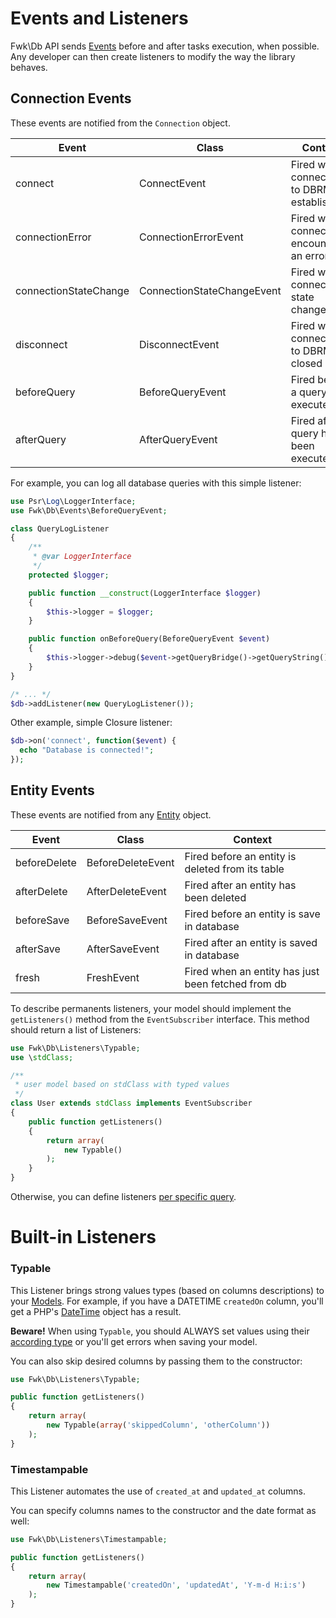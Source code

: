 # Events and Listeners

Fwk\Db API sends [Events](https://github.com/fwk/Events) before and after tasks execution, when possible. Any developer can then create listeners to modify the way the library behaves.

## Connection Events

These events are notified from the ```Connection``` object.

| Event                 |      Class                 |  Context                                     |
|-----------------------| ---------------------------|----------------------------------------------|
| connect               | ConnectEvent               | Fired when connection to DBRM is established |
| connectionError       | ConnectionErrorEvent       | Fired when connection encounters an error    |
| connectionStateChange | ConnectionStateChangeEvent | Fired when connection's state change         |
| disconnect            | DisconnectEvent            | Fired when connection to DBRM is closed      |
| beforeQuery           | BeforeQueryEvent           | Fired before a query is executed             |
| afterQuery            | AfterQueryEvent            | Fired after a query has been executed        |

For example, you can log all database queries with this simple listener:

``` php
use Psr\Log\LoggerInterface;
use Fwk\Db\Events\BeforeQueryEvent;

class QueryLogListener
{
    /**
     * @var LoggerInterface
     */
    protected $logger;

    public function __construct(LoggerInterface $logger)
    {
        $this->logger = $logger;
    }

    public function onBeforeQuery(BeforeQueryEvent $event)
    {
        $this->logger->debug($event->getQueryBridge()->getQueryString());
    }
}

/* ... */
$db->addListener(new QueryLogListener());
```

Other example, simple Closure listener:

``` php
$db->on('connect', function($event) {
  echo "Database is connected!";
});
``` 

## Entity Events

These events are notified from any [Entity](./entities.md) object.

| Event                 |      Class                 |  Context                                           |
|-----------------------| ---------------------------|----------------------------------------------------|
| beforeDelete          | BeforeDeleteEvent          | Fired before an entity is deleted from its table   |
| afterDelete           | AfterDeleteEvent           | Fired after an entity has been deleted             |
| beforeSave            | BeforeSaveEvent            | Fired before an entity is save in database         |
| afterSave             | AfterSaveEvent             | Fired after an entity is saved in database         |
| fresh                 | FreshEvent                 | Fired when an entity has just been fetched from db |

To describe permanents listeners, your model should implement the  ```getListeners()``` method from the ```EventSubscriber``` interface. This method should return a list of Listeners:

``` php
use Fwk\Db\Listeners\Typable;
use \stdClass;

/**
 * user model based on stdClass with typed values
 */
class User extends stdClass implements EventSubscriber
{
    public function getListeners()
    {
        return array(
            new Typable()
        );
    }
}
``` 

Otherwise, you can define listeners [per specific query](./query.md).

# Built-in Listeners

### Typable

This Listener brings strong values types (based on columns descriptions) to your [Models](./models.md). For example, if you have a DATETIME ```createdOn``` column, you'll get a PHP's [DateTime](http://php.net/manual/fr/class.datetime.php) object has a result.

**Beware!** When using ```Typable```, you should ALWAYS set values using their [according type](http://doctrine-dbal.readthedocs.org/en/latest/reference/types.html) or you'll get errors when saving your model. 

You can also skip desired columns by passing them to the constructor:

``` php
use Fwk\Db\Listeners\Typable;

public function getListeners()
{
    return array(
        new Typable(array('skippedColumn', 'otherColumn'))
    );
}
``` 

### Timestampable

This Listener automates the use of ```created_at``` and ```updated_at``` columns.

You can specify columns names to the constructor and the date format as well:
``` php
use Fwk\Db\Listeners\Timestampable;

public function getListeners()
{
    return array(
        new Timestampable('createdOn', 'updatedAt', 'Y-m-d H:i:s')
    );
}
``` 
